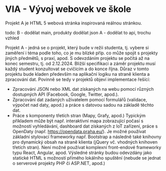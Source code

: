 # VIA - Vývoj webovek ve škole

Projekt A je HTML 5 webová stránka inspirovaná reálnou stránkou.

todo:
B - dodělat main, produkty dodělat json
A - dodělat to api, trochu vzhled





Projekt A - jedná se o projekt, který bude v režii studenta, tj. vybere si zaměření i téma
podle toho, co je mu blízké příp. co může spojit s projekty jiných předmětů, s praxí, apod.
S odevzdáním projektu se počítá až na konec semestru, tj. od 2.12.2024. Bližší specifikaci
a záměr projektu musí každý student konzultovat se cvičícím a do konce října. Důraz v
tomto projektu bude kladen především na aplikační logiku na straně klienta a zpracování
dat. Povinně se tedy v projektů objeví implementace řešící:
- Zpracování JSON nebo XML dat získaných na webu pomocí různých dostupných
API (Facebook, Google, Twitter, apod.).
- Zpracování dat zadaných uživatelem pomocí formulářů (validace, výpočet nad
daty, apod.) a práce s datovou sadou na základě těchto dat.
- Práce s komponenty třetích stran (Mapy, Grafy, apod.)
Typickým příkladem může být např. interaktivní mapa zobrazující počasí s možností
vyhledávání, dashboard dat získaných z IoT zařízení, práce s OpenDaty (např.
https://opendata.praha.eu/).
Je možné používat základní stylovací frameworky např. Bootstrap a následně také
knihovny pro dynamický obsah na straně klienta (jQuery vč. vhodných knihoven třetích
stran). Není možné používat komplexní front-endové frameworky typu React, Angular,
apod.
Výsledné stránky budou odevzdány jako statické HTML s možností přímého lokálního
spuštění (nebude se jednat o serverové projekty PHP či ASP.NET, apod.)

